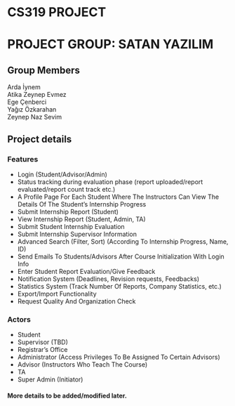 # CS319 PROJECT

# PROJECT GROUP: SATAN YAZILIM

## Group Members
Arda İynem  
Atika Zeynep Evmez  
Ege Çenberci  
Yağız Özkarahan  
Zeynep Naz Sevim  

## Project details

### Features

* Login (Student/Advisor/Admin)
* Status tracking during evaluation phase (report uploaded/report evaluated/report count track etc.)
* A Profile Page For Each Student Where The Instructors Can View The Details Of The Student’s Internship Progress
* Submit Internship Report (Student)
* View Internship Report (Student, Admin, TA)
* Submit Student Internship Evaluation
* Submit Internship Supervisor Information
* Advanced Search (Filter, Sort) (According To Internship Progress, Name, ID)
* Send Emails To Students/Advisors After Course Initialization With Login Info
* Enter Student Report Evaluation/Give Feedback
* Notification System (Deadlines, Revision requests, Feedbacks)
* Statistics System (Track Number Of Reports, Company Statistics, etc.)
* Export/Import Functionality
* Request Quality And Organization Check

### Actors

* Student
* Supervisor (TBD)
* Registrar’s Office
* Administrator (Access Privileges To Be Assigned To Certain Advisors)
* Advisor (Instructors Who Teach The Course)
* TA
* Super Admin (Initiator)

#### More details to be added/modified later.
